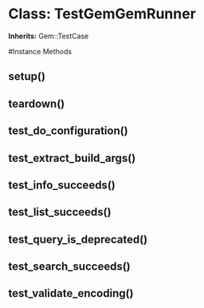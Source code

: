 # Class: TestGemGemRunner
**Inherits:** Gem::TestCase
    




#Instance Methods
## setup() [](#method-i-setup)

## teardown() [](#method-i-teardown)

## test_do_configuration() [](#method-i-test_do_configuration)

## test_extract_build_args() [](#method-i-test_extract_build_args)

## test_info_succeeds() [](#method-i-test_info_succeeds)

## test_list_succeeds() [](#method-i-test_list_succeeds)

## test_query_is_deprecated() [](#method-i-test_query_is_deprecated)

## test_search_succeeds() [](#method-i-test_search_succeeds)

## test_validate_encoding() [](#method-i-test_validate_encoding)

